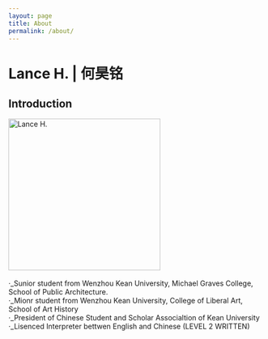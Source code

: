 ```yaml
---
layout: page
title: About
permalink: /about/
---
```

# Lance H. | 何昊铭

## Introduction
<img alt="Lance H." src="https://github.com/LanceHHe/LanceH./blob/master/Page%20Material/figure.jpg?raw=true" width="300">
<br>
<br>
·_Sunior student from Wenzhou Kean University, Michael Graves College, School of Public Architecture.
<br>
·_Mionr student from Wenzhou Kean University, College of Liberal Art, School of Art History
<br>
·_President of Chinese Student and Scholar Associaltion of Kean University
<br>
·_Lisenced Interpreter bettwen English and Chinese (LEVEL 2 WRITTEN)
